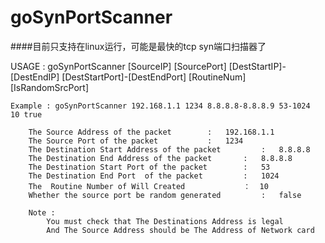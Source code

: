 goSynPortScanner
================
####目前只支持在linux运行，可能是最快的tcp syn端口扫描器了


USAGE : goSynPortScanner [SourceIP] [SourcePort] [DestStartIP]-[DestEndIP] [DestStartPort]-[DestEndPort] [RoutineNum] [IsRandomSrcPort]
    
	Example : goSynPortScanner 192.168.1.1 1234 8.8.8.8-8.8.8.9 53-1024  10 true 

		The Source Address of the packet		:	192.168.1.1
		The Source Port of the packet			:	1234
		The Destination Start Address of the packet 		:	8.8.8.8
		The Destination End Address of the packet 		:	8.8.8.8
		The Destination Start Port of the packet		:	53
		The Destination End Port  of the packet			:	1024
		The  Routine Number of Will Created 			：  10
		Whether	the source port be random generated			: 	false

		Note : 
			You must check that The Destinations Address is legal 
			And The Source Address should be The Address of Network card
